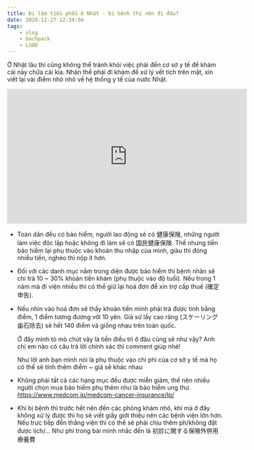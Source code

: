 ```yaml
---
title: Đi làm tiểu phẫu ở Nhật - bị bệnh thì nên đi đâu?
date: 2020-12-27 12:34:56
tags:
    - vlog
    - bachpack
    - LGOD
---
```

Ở Nhật lâu thì cũng không thể tránh khỏi việc phải đến cơ sở y tế để khám cái này chữa cái kia.
Nhân thể phải đi khám để xử lý vết tích trên mặt, xin viết lại vài điểm nhỏ nhỏ về hệ thống y tế của nước Nhật.

<iframe width="560" height="315" src="https://www.youtube.com/embed/zVcrigs-PJ0" frameborder="0" allow="accelerometer; autoplay; clipboard-write; encrypted-media; gyroscope; picture-in-picture" allowfullscreen></iframe>
<!-- more -->

- Toàn dân đều có bảo hiểm, người lao động sẽ có 健康保険, những người làm việc độc lập hoặc không đi làm sẽ có 国民健康保険.
  Thế nhưng tiền bảo hiểm lại phụ thuộc vào khoản thu nhập của mình, giàu thì đóng nhiều tiền, nghèo thì nộp ít hơn.

- Đối với các danh mục nằm trong diện được bảo hiểm thì bệnh nhân sẽ chi trả 10 ~ 30% khoản tiền khám (phụ thuộc vào độ tuổi). Nếu trong 1 năm mà đi viện nhiều thì có thể giữ lại hoá đơn để xin trợ cấp thuế (確定申告).

- Nếu nhìn vào hoá đơn sẽ thấy khoản tiền mình phải trả được tính bằng điểm, 1 điểm tương đương với 10 yên.
  Giả sử lấy cao răng (スケーリング歯石除去) sẽ hết 140 điểm và giống nhau trên toàn quốc.

    Ở đây mình tò mò chút vậy là tiền điều trị ở đâu cũng sẽ như vậy? Anh chị em nào có câu trả lời chính xác thì comment giúp nhé!

    Như lời anh bạn mình nói là phụ thuộc vào chi phí của cơ sở y tế mà họ có thể sẽ tính thêm điểm ~ giá sẽ khác nhau

- Không phải tất cả các hạng mục đều được miễn giảm, thế nên nhiều người chọn mua bảo hiểm phụ thêm như là bảo hiểm ung thư.
  https://www.medcom.jp/medcom-cancer-insurance/lp/

- Khi bị bệnh thì trước hết nên đến các phòng khám nhỏ, khi mà ở đây không xử lý được thì họ sẽ viết giấy giới thiệu nên các bệnh viện lớn hơn.
  Nếu trực tiếp đến thẳng viện thì có thể sẽ phải chịu thêm ph/không đặt được lịch/...
  Như phí trong bài mình nhắc đến là 初診に関する保険外併用療養費
